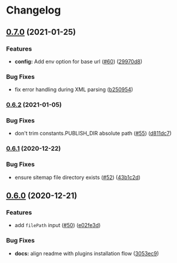 # Changelog

## [0.7.0](https://www.github.com/netlify-labs/netlify-plugin-sitemap/compare/v0.6.2...v0.7.0) (2021-01-25)


### Features

* **config:** Add env option for base url ([#60](https://www.github.com/netlify-labs/netlify-plugin-sitemap/issues/60)) ([29970d8](https://www.github.com/netlify-labs/netlify-plugin-sitemap/commit/29970d8afc9dd26e78490883365f5b5f248390cc))


### Bug Fixes

* fix error handling during XML parsing ([b250954](https://www.github.com/netlify-labs/netlify-plugin-sitemap/commit/b2509548618c349afd172da37cbd17185f259cc1))

### [0.6.2](https://www.github.com/netlify-labs/netlify-plugin-sitemap/compare/v0.6.1...v0.6.2) (2021-01-05)


### Bug Fixes

* don't trim constants.PUBLISH_DIR absolute path ([#55](https://www.github.com/netlify-labs/netlify-plugin-sitemap/issues/55)) ([d811dc7](https://www.github.com/netlify-labs/netlify-plugin-sitemap/commit/d811dc7e42cf717dc126b6751069891f1ebcef9f))

### [0.6.1](https://www.github.com/netlify-labs/netlify-plugin-sitemap/compare/v0.6.0...v0.6.1) (2020-12-22)


### Bug Fixes

* ensure sitemap file directory exists ([#52](https://www.github.com/netlify-labs/netlify-plugin-sitemap/issues/52)) ([43b1c2d](https://www.github.com/netlify-labs/netlify-plugin-sitemap/commit/43b1c2d678577143fe0ebfeda5fb7835f5b3b376))

## [0.6.0](https://www.github.com/netlify-labs/netlify-plugin-sitemap/compare/v0.5.2...v0.6.0) (2020-12-21)


### Features

* add `filePath` input ([#50](https://www.github.com/netlify-labs/netlify-plugin-sitemap/issues/50)) ([e02fe3d](https://www.github.com/netlify-labs/netlify-plugin-sitemap/commit/e02fe3dcf6836758c16f1541e80d8d24eb0551be))


### Bug Fixes

* **docs:** align readme with plugins installation flow ([3053ec9](https://www.github.com/netlify-labs/netlify-plugin-sitemap/commit/3053ec90c267381a705313ddda06f82353668260))
